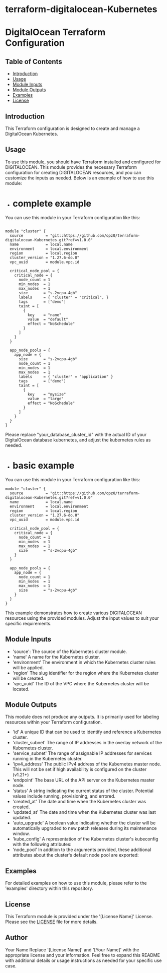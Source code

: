 # terraform-digitalocean-Kubernetes
# DigitalOcean Terraform Configuration

## Table of Contents

- [Introduction](#introduction)
- [Usage](#usage)
- [Module Inputs](#module-inputs)
- [Module Outputs](#module-outputs)
- [Examples](#examples)
- [License](#license)

## Introduction
This Terraform configuration is designed to create and manage a DigitalOcean Kubernetes.

## Usage
To use this module, you should have Terraform installed and configured for DIGITALOCEAN. This module provides the necessary Terraform configuration for creating DIGITALOCEAN resources, and you can customize the inputs as needed. Below is an example of how to use this module:

- # complete example
You can use this module in your Terraform configuration like this:

```hcl

module "cluster" {
  source          = "git::https://github.com/opz0/terraform-digitalocean-Kubernetes.git?ref=v1.0.0"
  name            = local.name
  environment     = local.environment
  region          = local.region
  cluster_version = "1.27.6-do.0"
  vpc_uuid        = module.vpc.id

  critical_node_pool = {
    critical_node = {
      node_count = 1
      min_nodes  = 1
      max_nodes  = 1
      size       = "s-2vcpu-4gb"
      labels     = { "cluster" = "critical", }
      tags       = ["demo"]
      taint = [
        {
          key    = "name"
          value  = "default"
          effect = "NoSchedule"
        }
      ]
    }
  }

  app_node_pools = {
    app_node = {
      size       = "s-2vcpu-4gb"
      node_count = 1
      min_nodes  = 1
      max_nodes  = 1
      labels     = { "cluster" = "application" }
      tags       = ["demo"]
      taint = [
        {
          key    = "mysize"
          value  = "large"
          effect = "NoSchedule"
        }
      ]
    }
  }
}
```
Please replace "your_database_cluster_id" with the actual ID of your DigitalOcean database kubernetes, and adjust the kubernetes rules as needed.


- # basic example
You can use this module in your Terraform configuration like this:
```hcl
module "cluster" {
  source          = "git::https://github.com/opz0/terraform-digitalocean-Kubernetes.git?ref=v1.0.0"
  name            = local.name
  environment     = local.environment
  region          = local.region
  cluster_version = "1.27.6-do.0"
  vpc_uuid        = module.vpc.id

  critical_node_pool = {
    critical_node = {
      node_count = 1
      min_nodes  = 1
      max_nodes  = 1
      size       = "s-2vcpu-4gb"
    }
  }

  app_node_pools = {
    app_node = {
      node_count = 1
      min_nodes  = 1
      max_nodes  = 1
      size       = "s-2vcpu-4gb"
    }
  }
}
```
This example demonstrates how to create various DIGITALOCEAN resources using the provided modules. Adjust the input values to suit your specific requirements.


## Module Inputs

- 'source': The source of the Kubernetes cluster module.
- 'name' A name for the Kubernetes cluster.
- 'environment'  The environment in which the Kubernetes cluster  rules will be applied.
- 'region' The slug identifier for the region where the Kubernetes cluster will be created.
- 'vpc_uuid' The ID of the VPC where the Kubernetes cluster will be located.

## Module Outputs

This module does not produce any outputs. It is primarily used for labeling resources within your Terraform configuration.

- 'id' A unique ID that can be used to identify and reference a Kubernetes cluster.
- 'cluster_subnet' The range of IP addresses in the overlay network of the Kubernetes cluster.
- 'service_subnet'  The range of assignable IP addresses for services running in the Kubernetes cluster.
- 'ipv4_address'  The public IPv4 address of the Kubernetes master node. This will not be set if high availability is configured on the cluster (v1.21+)
- 'endpoint'  The base URL of the API server on the Kubernetes master node.
- 'status' A string indicating the current status of the cluster. Potential values include running, provisioning, and errored.
- 'created_at' The date and time when the Kubernetes cluster was created.
- 'updated_at' The date and time when the Kubernetes cluster was last updated.
- 'auto_upgrade' A boolean value indicating whether the cluster will be automatically upgraded to new patch releases during its maintenance window.
- 'kube_config' A representation of the Kubernetes cluster's kubeconfig with the following attributes:
- 'node_pool'  In addition to the arguments provided, these additional attributes about the cluster's default node pool are exported:

## Examples
For detailed examples on how to use this module, please refer to the 'examples' directory within this repository.

## License
This Terraform module is provided under the '[License Name]' License. Please see the [LICENSE](https://github.com/opz0/terraform-digitalocean-Kubernetes/blob/master/LICENSE) file for more details.

## Author
Your Name
Replace '[License Name]' and '[Your Name]' with the appropriate license and your information. Feel free to expand this README with additional details or usage instructions as needed for your specific use case.
